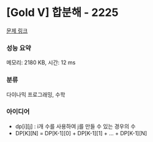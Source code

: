 # [Gold V] 합분해 - 2225 

[문제 링크](https://www.acmicpc.net/problem/2225) 

### 성능 요약

메모리: 2180 KB, 시간: 12 ms

### 분류

다이나믹 프로그래밍, 수학

### 아이디어

- dp[i][j] : i개 수를 사용하여 j를 만들 수 있는 경우의 수
- DP[K][N] = DP[K-1][0] + DP[K-1][1] + ... + DP[K-1][N]
